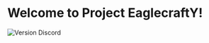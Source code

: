 # Welcome to Project EaglecraftY!

![Version](https://img.shields.io/badge/version-1.0.0-blue)
Discord